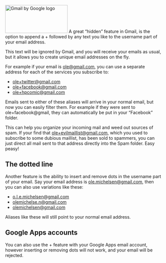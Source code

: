 <img class="floatleft" src="/images/blog/gmail-plus-your-email-to-filter-maillists-and-catch-spam/gmail.png" alt="Gmail by Google logo" width="200" height="90"> A great “hidden” feature in Gmail, is the option to append a + followed by any text you like to the username part of your email address.

This text will be ignored by Gmail, and you will receive your emails as usual, but it allows you to create unique email addresses on the fly.

<!-- more-->

For example if your email is ole@gmail.com, you can use a separate address for each of the services you subscribe to:

- ole+twitter@gmail.com
- ole+facebook@gmail.com
- ole+hpcomic@gmail.com

Emails sent to either of these aliases will arrive in your normal email, but now you can easily filter them. For example if they were sent to ole+facebook@gmail, they can automatically be put in your “Facebook” folder.

This can help you organize your incoming mail and weed out sources of spam. If your find that ole+evilmaillist@gmail.com, which you used to subscribe to some dubious maillist, has been sold to spammers, you can just direct all mail sent to that address directly into the Spam folder. Easy peasy!

## The dotted line

Another feature is the ability to insert and remove dots in the username part of your email. Say your email address is ole.michelsen@gmail.com, then you can also use variations like these:

- o.l.e.michelsen@gmail.com
- olemichelse.n@gmail.com
- olemichelsen@gmail.com

Aliases like these will still point to your normal email address.

## Google Apps accounts

You can also use the + feature with your Google Apps email account, however inserting or removing dots will not work, and your email will be rejected.

